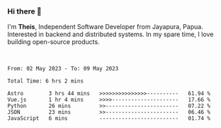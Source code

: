 ### Hi there 👋

I'm <b>Theis</b>, Independent Software Developer from Jayapura, Papua. Interested in backend and distributed systems. In my spare time, I love building open-source products.

<br>

 
 <!--START_SECTION:waka-->

```text
From: 02 May 2023 - To: 09 May 2023

Total Time: 6 hrs 2 mins

Astro        3 hrs 44 mins   >>>>>>>>>>>>>>>----------   61.94 %
Vue.js       1 hr 4 mins     >>>>---------------------   17.66 %
Python       26 mins         >>-----------------------   07.22 %
JSON         23 mins         >>-----------------------   06.46 %
JavaScript   6 mins          -------------------------   01.74 %
```

<!--END_SECTION:waka-->
